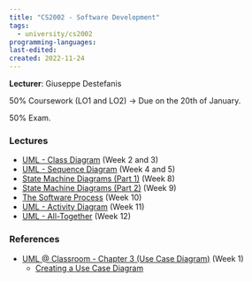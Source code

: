 ```yaml
---
title: "CS2002 - Software Development"
tags:
  - university/cs2002
programming-languages:
last-edited:
created: 2022-11-24
---
```

**Lecturer**: Giuseppe Destefanis

50% Coursework (LO1 and LO2) -> Due on the 20th of January.

50% Exam.

### Lectures
- [UML - Class Diagram](notes/university/year2/cs2002/uml-class-diagram.md) (Week 2 and 3)
- [UML - Sequence Diagram](notes/university/year2/cs2002/uml-sequence-diagram.md) (Week 4 and 5)
- [State Machine Diagrams (Part 1)](notes/university/year2/cs2002/state-machine-diagrams-part1.md) (Week 8)
- [State Machine Diagrams (Part 2)](notes/university/year2/cs2002/state-machine-diagrams-part2.md) (Week 9)
- [The Software Process](notes/university/year2/cs2002/the-software-process.md) (Week 10)
- [UML - Activity Diagram](notes/university/year2/cs2002/uml-activity-diagram.md) (Week 11)
- [UML - All-Together](notes/university/year2/cs2002/uml-all-together.md) (Week 12)

### References
- [UML @ Classroom - Chapter 3 (Use Case Diagram)](notes/university/year2/cs2002/uml-classroom-chap3.md) (Week 1)
    - [Creating a Use Case Diagram](notes/university/year2/cs2002/creating-a-use-case-diagram.md)